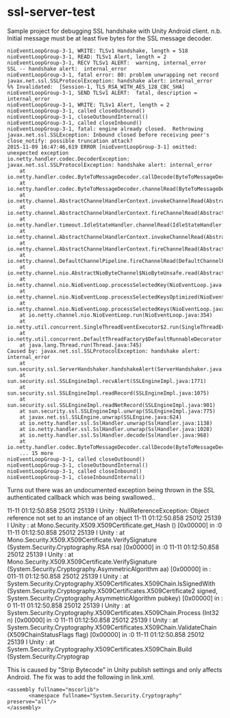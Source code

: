 # ssl-server-test

Sample project for debugging SSL handshake with Unity Android client. n.b. Initial message must be at least five bytes for the SSL message decoder.

```
nioEventLoopGroup-3-1, WRITE: TLSv1 Handshake, length = 518
nioEventLoopGroup-3-1, READ: TLSv1 Alert, length = 2
nioEventLoopGroup-3-1, RECV TLSv1 ALERT:  warning, internal_error
SSL -- handshake alert:  internal_error
nioEventLoopGroup-3-1, fatal error: 80: problem unwrapping net record
javax.net.ssl.SSLProtocolException: handshake alert: internal_error
%% Invalidated:  [Session-1, TLS_RSA_WITH_AES_128_CBC_SHA]
nioEventLoopGroup-3-1, SEND TLSv1 ALERT:  fatal, description = internal_error
nioEventLoopGroup-3-1, WRITE: TLSv1 Alert, length = 2
nioEventLoopGroup-3-1, called closeOutbound()
nioEventLoopGroup-3-1, closeOutboundInternal()
nioEventLoopGroup-3-1, called closeInbound()
nioEventLoopGroup-3-1, fatal: engine already closed.  Rethrowing javax.net.ssl.SSLException: Inbound closed before receiving peer's close_notify: possible truncation attack?
2015-11-09 16:47:46,619 ERROR [nioEventLoopGroup-3-1] omitted: unexpected exception 
io.netty.handler.codec.DecoderException: javax.net.ssl.SSLProtocolException: handshake alert: internal_error
    at io.netty.handler.codec.ByteToMessageDecoder.callDecode(ByteToMessageDecoder.java:380)
    at io.netty.handler.codec.ByteToMessageDecoder.channelRead(ByteToMessageDecoder.java:244)
    at io.netty.channel.AbstractChannelHandlerContext.invokeChannelRead(AbstractChannelHandlerContext.java:308)
    at io.netty.channel.AbstractChannelHandlerContext.fireChannelRead(AbstractChannelHandlerContext.java:294)
    at io.netty.handler.timeout.IdleStateHandler.channelRead(IdleStateHandler.java:266)
    at io.netty.channel.AbstractChannelHandlerContext.invokeChannelRead(AbstractChannelHandlerContext.java:308)
    at io.netty.channel.AbstractChannelHandlerContext.fireChannelRead(AbstractChannelHandlerContext.java:294)
    at io.netty.channel.DefaultChannelPipeline.fireChannelRead(DefaultChannelPipeline.java:846)
    at io.netty.channel.nio.AbstractNioByteChannel$NioByteUnsafe.read(AbstractNioByteChannel.java:131)
    at io.netty.channel.nio.NioEventLoop.processSelectedKey(NioEventLoop.java:511)
    at io.netty.channel.nio.NioEventLoop.processSelectedKeysOptimized(NioEventLoop.java:468)
    at io.netty.channel.nio.NioEventLoop.processSelectedKeys(NioEventLoop.java:382)
    at io.netty.channel.nio.NioEventLoop.run(NioEventLoop.java:354)
    at io.netty.util.concurrent.SingleThreadEventExecutor$2.run(SingleThreadEventExecutor.java:112)
    at io.netty.util.concurrent.DefaultThreadFactory$DefaultRunnableDecorator.run(DefaultThreadFactory.java:137)
    at java.lang.Thread.run(Thread.java:745)
Caused by: javax.net.ssl.SSLProtocolException: handshake alert: internal_error
    at sun.security.ssl.ServerHandshaker.handshakeAlert(ServerHandshaker.java:1757)
    at sun.security.ssl.SSLEngineImpl.recvAlert(SSLEngineImpl.java:1771)
    at sun.security.ssl.SSLEngineImpl.readRecord(SSLEngineImpl.java:1075)
    at sun.security.ssl.SSLEngineImpl.readNetRecord(SSLEngineImpl.java:901)
    at sun.security.ssl.SSLEngineImpl.unwrap(SSLEngineImpl.java:775)
    at javax.net.ssl.SSLEngine.unwrap(SSLEngine.java:624)
    at io.netty.handler.ssl.SslHandler.unwrap(SslHandler.java:1138)
    at io.netty.handler.ssl.SslHandler.unwrap(SslHandler.java:1028)
    at io.netty.handler.ssl.SslHandler.decode(SslHandler.java:968)
    at io.netty.handler.codec.ByteToMessageDecoder.callDecode(ByteToMessageDecoder.java:349)
    ... 15 more
nioEventLoopGroup-3-1, called closeOutbound()
nioEventLoopGroup-3-1, closeOutboundInternal()
nioEventLoopGroup-3-1, called closeInbound()
nioEventLoopGroup-3-1, closeInboundInternal()
```

Turns out there was an undocumented exception being thrown in the SSL authenticated callback which was being swallowed..

11-11 01:12:50.858 25012 25139 I Unity : NullReferenceException: Object reference not set to an instance of an object
11-11 01:12:50.858 25012 25139 I Unity : at Mono.Security.X509.X509Certificate.get_Hash () [0x00000] in :0
11-11 01:12:50.858 25012 25139 I Unity : at Mono.Security.X509.X509Certificate.VerifySignature (System.Security.Cryptography.RSA rsa) [0x00000] in :0
11-11 01:12:50.858 25012 25139 I Unity : at Mono.Security.X509.X509Certificate.VerifySignature (System.Security.Cryptography.AsymmetricAlgorithm aa) [0x00000] in :
011-11 01:12:50.858 25012 25139 I Unity : at System.Security.Cryptography.X509Certificates.X509Chain.IsSignedWith (System.Security.Cryptography.X509Certificates.X509Certificate2 signed, System.Security.Cryptography.AsymmetricAlgorithm pubkey) [0x00000] in :
0
11-11 01:12:50.858 25012 25139 I Unity : at System.Security.Cryptography.X509Certificates.X509Chain.Process (Int32 n) [0x00000] in :0
11-11 01:12:50.858 25012 25139 I Unity : at System.Security.Cryptography.X509Certificates.X509Chain.ValidateChain (X509ChainStatusFlags flag) [0x00000] in :0
11-11 01:12:50.858 25012 25139 I Unity : at System.Security.Cryptography.X509Certificates.X509Chain.Build (System.Security.Cryptograp

This is caused by "Strip Bytecode" in Unity publish settings and only affects Android. The fix was to add the following in link.xml.

```
<assembly fullname="mscorlib">
       <namespace fullname="System.Security.Cryptography" preserve="all"/>
</assembly>
```
